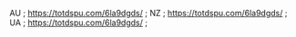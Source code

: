 AU ; https://totdspu.com/6la9dgds/ ;
NZ ; https://totdspu.com/6la9dgds/ ;
UA ; https://totdspu.com/6la9dgds/ ;
